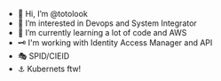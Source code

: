 - 👋 Hi, I’m @totolook
- 👀 I’m interested in Devops and System Integrator 
- 🌱 I’m currently learning a lot of code and AWS
- 🗝️ I'm working with Identity Access Manager and API
- 🎭 SPID/CIEID
- ⚓ Kubernets ftw!

<!---
totolook/totolook is a ✨ special ✨ repository because its `README.md` (this file) appears on your GitHub profile.
You can click the Preview link to take a look at your changes.
--->
